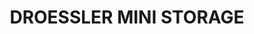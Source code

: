 ---
title: "DROESSLER MINI STORAGE"
url: /cuba-city/droessler-mini-storage/
shop: storage rental
---